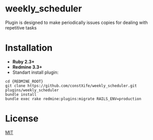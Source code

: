 # weekly_scheduler

Plugin is designed to make periodically issues copies for dealing with repetitive tasks

# Installation

* **Ruby 2.3+**
* **Redmine 3.3+**
* Standart install plugin:

```
cd {REDMINE_ROOT}
git clone https://github.com/constXife/weekly_scheduler.git plugins/weekly_scheduler
bundle install
bundle exec rake redmine:plugins:migrate RAILS_ENV=production
```

# License

[MIT](https://github.com/constxife/weekly_schedule/blob/master/License.md)